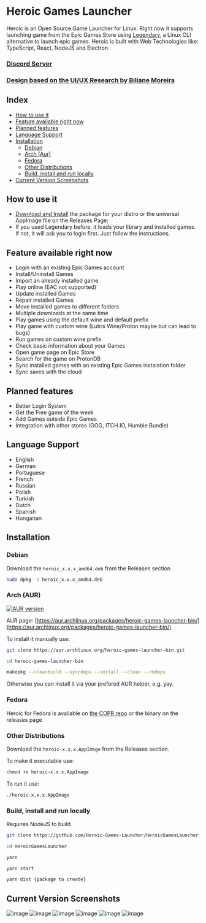# Heroic Games Launcher

Heroic is an Open Source Game Launcher for Linux.
Right now it supports launching game from the Epic Games Store using [Legendary](https://github.com/derrod/legendary), a Linux CLI alternative to launch epic games.
Heroic is built with Web Technologies like: TypeScript, React, NodeJS and Electron.

### [Discord Server](https://discord.gg/rHJ2uqdquK)

### [Design based on the UI/UX Research by Biliane Moreira](https://bilianemoreira.com/heroic-game-launcher-for-linux)

## Index

- [How to use it](#how-to-use-it)
- [Feature available right now](#feature-available-right-now)
- [Planned features](#planned-features)
- [Language Support](#language-support)
- [Installation](#installation)
  - [Debian](#debian)
  - [Arch (Aur)](#arch-aur)
  - [Fedora](#fedora)
  - [Other Distributions](#other-distributions)
  - [Build, install and run locally](#build-install-and-run-locally)
- [Current Version Screenshots](#current-version-screenshots)

## How to use it

- [Download and Install](#installation) the package for your distro or the universal AppImage file on the Releases Page;
- If you used Legendary before, it loads your library and installed games. If not, it will ask you to login first. Just follow the instructions.

## Feature available right now

- Login with an existing Epic Games account
- Install/Uninstall Games
- Import an already installed game
- Play online (EAC not supported)
- Update installed Games
- Repair installed Games
- Move installed games to different folders
- Multiple downloads at the same time
- Play games using the default wine and default prefix
- Play game with custom wine (Lutris Wine/Proton maybe but can lead to bugs)
- Run games on custom wine prefix
- Check basic information about your Games
- Open game page on Epic Store
- Search for the game on ProtonDB
- Sync installed games with an existing Epic Games instalation folder
- Sync saves with the cloud

## Planned features

- Better Login System
- Get the Free game of the week
- Add Games outside Epic Games
- Integration with other stores (GOG, ITCH.IO, Humble Bundle)

## Language Support

- English
- German
- Portuguese
- French
- Russian
- Polish
- Turkish
- Dutch
- Spanish
- Hungarian

## Installation

### Debian

Download the `heroic_x.x.x_amd64.deb` from the Releases section

```bash
sudo dpkg -i heroic_x.x.x_amd64.deb
```

### Arch (AUR)

[![AUR version](https://img.shields.io/aur/version/heroic-games-launcher-bin?style=flat-square)](https://aur.archlinux.org/packages/heroic-games-launcher-bin/)

AUR page: [https://aur.archlinux.org/packages/heroic-games-launcher-bin/](https://aur.archlinux.org/packages/heroic-games-launcher-bin/)

To install it manually use:

```bash
git clone https://aur.archlinux.org/heroic-games-launcher-bin.git

cd heroic-games-launcher-bin

makepkg --cleanbuild --syncdeps --install --clean --rmdeps
```

Otherwise you can install it via your prefered AUR helper, e.g. yay.

### Fedora

Heroic for Fedora is available on [the COPR repo](https://copr.fedorainfracloud.org/coprs/atim/heroic-games-launcher/) or the binary on the releases page

### Other Distributions

Download the `heroic-x.x.x.AppImage` from the Releases section.

To make it executable use:

```bash
chmod +x heroic-x.x.x.AppImage
```

To run it use:

```bash
./heroic-x.x.x.AppImage
```

### Build, install and run locally

Requires NodeJS to build

```bash
git clone https://github.com/Heroic-Games-Launcher/HeroicGamesLauncher.git

cd HeroicGamesLauncher

yarn

yarn start

yarn dist {package to create}
```

## Current Version Screenshots

![image](https://user-images.githubusercontent.com/26871415/108600496-bcd0f980-7397-11eb-86d0-95e4f9aa6125.png)
![image](https://user-images.githubusercontent.com/26871415/108600444-898e6a80-7397-11eb-961e-b8ee5ad5e3a3.png)
![image](https://user-images.githubusercontent.com/26871415/108600533-f6096980-7397-11eb-8272-5105f75d92c8.png)
![image](https://user-images.githubusercontent.com/26871415/108600451-8eebb500-7397-11eb-966a-70849a589902.png)
![image](https://user-images.githubusercontent.com/26871415/108600462-a460df00-7397-11eb-8a42-cde5b9b2744c.png)
![image](https://user-images.githubusercontent.com/26871415/108600516-e2f69980-7397-11eb-8b96-513729859b86.png)
